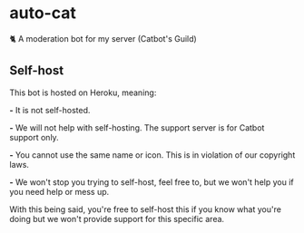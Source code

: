# auto-cat
🐈 A moderation bot for my server (Catbot's Guild)

## Self-host
This bot is hosted on Heroku, meaning: 

**-** It is not self-hosted.

**-** We will not help with self-hosting. The support server is for Catbot support only.

**-** You cannot use the same name or icon. This is in violation of our copyright laws.

**-** We won't stop you trying to self-host, feel free to, but we won't help you if you need help or mess up.

With this being said, you're free to self-host this if you know what you're doing but we won't provide support for this specific area.
